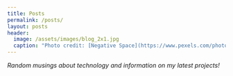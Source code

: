 ```yaml
---
title: Posts
permalink: /posts/
layout: posts
header:
  image: /assets/images/blog_2x1.jpg
  caption: "Photo credit: [Negative Space](https://www.pexels.com/photo/iphone-notebook-pen-working-34088/)"
---
```


*Random musings about technology and information on my latest projects!*